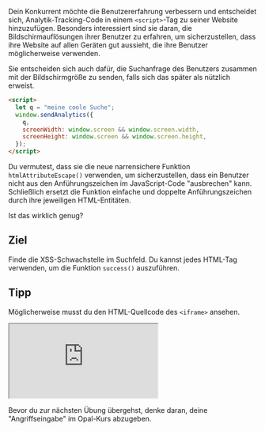 Dein Konkurrent möchte die Benutzererfahrung verbessern und entscheidet sich, Analytik-Tracking-Code in einem `<script>`-Tag zu seiner Website hinzuzufügen. Besonders interessiert sind sie daran, die Bildschirmauflösungen ihrer Benutzer zu erfahren, um sicherzustellen, dass ihre Website auf allen Geräten gut aussieht, die ihre Benutzer möglicherweise verwenden.

Sie entscheiden sich auch dafür, die Suchanfrage des Benutzers zusammen mit der Bildschirmgröße zu senden, falls sich das später als nützlich erweist.

```html
<script>
  let q = "meine coole Suche";
  window.sendAnalytics({
    q,
    screenWidth: window.screen && window.screen.width,
    screenHeight: window.screen && window.screen.height,
  });
</script>
```

Du vermutest, dass sie die neue narrensichere Funktion `htmlAttributeEscape()` verwenden, um sicherzustellen, dass ein Benutzer nicht aus den Anführungszeichen im JavaScript-Code "ausbrechen" kann. Schließlich ersetzt die Funktion einfache und doppelte Anführungszeichen durch ihre jeweiligen HTML-Entitäten.

Ist das wirklich genug?

## Ziel

Finde die XSS-Schwachstelle im Suchfeld. Du kannst jedes HTML-Tag verwenden, um die Funktion `success()` auszuführen.

## Tipp

Möglicherweise musst du den HTML-Quellcode des `<iframe>` ansehen.

<iframe src='http://hackme.ifflaender-family.de:4150'></iframe>

Bevor du zur nächsten Übung übergehst, denke daran, deine "Angriffseingabe" im Opal-Kurs abzugeben.
